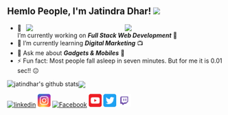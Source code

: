 <h2> Hemlo People, I'm Jatindra Dhar! <img src="https://media.giphy.com/media/mGcNjsfWAjY5AEZNw6/giphy.gif" width="50"></h2>
<img align='right' src="https://media0.giphy.com/media/STwp4Yul3gbTzcOYs0/giphy.gif?cid=ecf05e4732b6173e9d8c211497f58cfb38c00f7906a1fa6a&rid=giphy.gif" width="230">
<img align='right' position=absolute top=60px buttom=40px src="https://media0.giphy.com/media/STwp4Yul3gbTzcOYs0/giphy.gif?cid=ecf05e4732b6173e9d8c211497f58cfb38c00f7906a1fa6a&rid=giphy.gif" width="230">

- 🔭 I’m currently working on  ***Full Stack Web Development*** :satellite:
- 🌱 I’m currently learning ***Digital Marketing*** :tv:
- 💬 Ask me about ***Gadgets & Mobiles*** :iphone:
- ⚡ Fun fact: Most people fall asleep in seven minutes. But for me it is 0.01 sec!! :neutral_face:  

![jatindhar's github stats](https://github-readme-stats.vercel.app/api?username=jatindhar&count_private=true&show_icons=true&theme=merko)<a href="https://github.com/jatindhar"><img align="center" src="https://github-readme-stats.vercel.app/api/top-langs/?username=jatindhar&layout=compact&theme=radical"/></a>

<a href="https://www.linkedin.com/in/jatin-dhar-362b2319b/"><img alt="linkedin" title="linkedin" height="30" width="30" src="https://github.com/peterthehan/peterthehan/blob/master/assets/linkedin.svg"></a>
<a href="https://www.instagram.com/jatin.dhar/"><img alt="Instagram" title="Instagram" height="30" width="30" src="https://github.com/edent/SuperTinyIcons/blob/master/images/svg/instagram.svg"></a>
<a href="https://www.facebook.com/profile.php?id=100004570387597"><img alt="Facebook" title="Facebook" height="30" width="30" src="https://github.com/smamran/fb-icons/blob/master/icons/facebook_back.png"></a>
<a href="https://youtu.be/MvWZOaHhaj0"><img alt="Youtube" title="Must Watch!!" height="30" width="30" src="https://github.com/edent/SuperTinyIcons/blob/master/images/svg/youtube.svg"></a>
<a href="https://twitter.com/retrojatin"><img alt="Twitter" title="Twitter" height="30" width="30" src="https://github.com/edent/SuperTinyIcons/blob/master/images/svg/twitter.svg"></a>
<a href="https://9gag.com/404"><img alt="Twitch" title="LMAO" height="30" width="30" src="https://github.com/edent/SuperTinyIcons/blob/master/images/svg/twitch.svg"></a>

